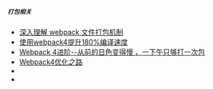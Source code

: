 ##### `打包相关`

* [深入理解 webpack 文件打包机制](https://github.com/happylindz/blog/issues/6)
* [使用webpack4提升180%编译速度](http://louiszhai.github.io/2019/01/04/webpack4/#%E6%96%B0%E7%89%B9%E6%80%A7)
* [Webpack 4进阶--从前的日色变得慢 ，一下午只够打一次包](https://zhuanlan.zhihu.com/p/35407642)
* [Webpack4优化之路](https://juejin.im/post/5ac42d5c6fb9a028b617b851)
* []()
* []()
